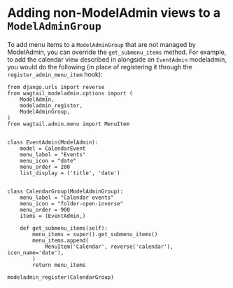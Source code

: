 # Adding non-ModelAdmin views to a `ModelAdminGroup`

To add menu items to a `ModelAdminGroup` that are not managed by ModelAdmin, you can override the `get_submenu_items` method. For example, to add the calendar view described in [](../../../../extending/admin_views) alongside an `EventAdmin` modeladmin, you would do the following (in place of registering it through the `register_admin_menu_item` hook):

```{code-block} python
from django.urls import reverse
from wagtail_modeladmin.options import (
    ModelAdmin,
    modeladmin_register,
    ModelAdminGroup,
)
from wagtail.admin.menu import MenuItem


class EventAdmin(ModelAdmin):
    model = CalendarEvent
    menu_label = "Events"
    menu_icon = "date"
    menu_order = 200
    list_display = ('title', 'date')


class CalendarGroup(ModelAdminGroup):
    menu_label = "Calendar events"
    menu_icon = "folder-open-inverse"
    menu_order = 900
    items = (EventAdmin,)

    def get_submenu_items(self):
        menu_items = super().get_submenu_items()
        menu_items.append(
            MenuItem('Calendar', reverse('calendar'), icon_name='date'),
        )
        return menu_items

modeladmin_register(CalendarGroup)
```
